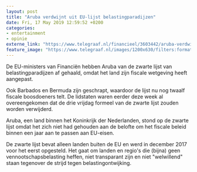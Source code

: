 ```yaml
---
layout: post
title: "Aruba verdwijnt uit EU-lijst belastingparadijzen"
date: Fri, 17 May 2019 12:59:52 +0200
categories: 
- entertainment 
- opinie 
externe_link: "https://www.telegraaf.nl/financieel/3603442/aruba-verdwijnt-uit-eu-lijst-belastingparadijzen"
feature_image: "https://www.telegraaf.nl/images/1200x630/filters:format(jpeg):quality(80)/cdn-kiosk-api.telegraaf.nl/e57d4aa2-7892-11e9-89e7-0217670beecd.jpg"
---
```


<p class="intro">De EU-ministers van Financiën hebben Aruba van de zwarte lijst van belastingparadijzen af gehaald, omdat het land zijn fiscale wetgeving heeft aangepast.</p> <p>Ook Barbados en Bermuda zijn geschrapt, waardoor de lijst nu nog twaalf fiscale boosdoeners telt. De lidstaten waren eerder deze week al overeengekomen dat de drie vrijdag formeel van de zwarte lijst zouden worden verwijderd.</p><p>Aruba, een land binnen het Koninkrijk der Nederlanden, stond op de zwarte lijst omdat het zich niet had gehouden aan de belofte om het fiscale beleid binnen een jaar aan te passen aan EU-eisen.</p><p>De zwarte lijst bevat alleen landen buiten de EU en werd in december 2017 voor het eerst opgesteld. Het gaat om landen en regio's die (bijna) geen vennootschapsbelasting heffen, niet transparant zijn en niet "welwillend" staan tegenover de strijd tegen belastingontwijking.</p>
